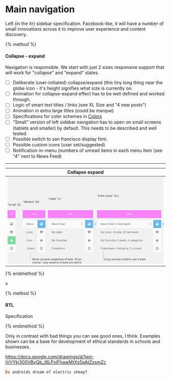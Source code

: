 # Main navigation

Left (in the ltr) sidebar specification. Facebook-like, it will have a number of small innovations across it to improve user experience and content discovery. 

{% method %} 

#### Collapse - expand

Navigation is responsible. We start with just 2 sizes responsive support that will work for "collapse" and "expand" states.

* [ ] Deliberate (user-initiated) collapse/expand (this tiny long thing near the globe icon - it's height signifies what size is currently on.
* [ ] Animation for collapse-expand effect has to be well defined and worked through. 
* [ ] Logic of smart text titles / links (see XL Size and "4 new posts")
* [ ] Animation in extra large titles (could be marque)
* [ ] Specifications for color schemes in [Colors](/colors.md)
* [ ] "Small" version of left sidebar navigation has to open on small screens (tablets and smaller) by default. This needs to be described and well tested.
* [ ] Possible switch to san francisco display font.
* [ ] Possible custom icons (user set/suggested)
* [ ] Notification-in-menu (numbers of unread items in each menu item (see "4" next to News Feed)

----
| Collapse expand |
| ------------- |
| [![](/assets/Collapse-expand.png)](https://drive.google.com/a/lokieducation.org/file/d/0B-3RQRY3AlLUbmlHVlR1dzRKdWM/view?usp=sharing) |

{% endmethod %}

x

{% method %} 

#### RTL

Specification

{% endmethod %}

Only in contrast with bad things you can see good ones, I think. Examples shown can be a base for development of ethical standards in schools and businesses. 

https://docs.google.com/drawings/d/1wir-lVVYkj300VBvQb_I6LPxIFhawMtXs5pAtZxsmZc

```ruby
Do androids dream of electric sheep?

```